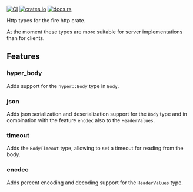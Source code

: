 [![CI](https://github.com/fire-lib/fire-http-representation/actions/workflows/ci.yaml/badge.svg)](https://github.com/fire-lib/fire-http-representation/actions/workflows/ci.yaml)
[![crates.io](https://img.shields.io/crates/v/fire-http-representation)](https://crates.io/crates/fire-http-representation)
[![docs.rs](https://img.shields.io/docsrs/fire-http-representation)](https://docs.rs/fire-http-representation)

Http types for the fire http crate.

At the moment these types are more suitable
for server implementations than for clients.

## Features

### hyper_body
Adds support for the `hyper::Body` type in `Body`.

### json
Adds json serialization and deserialization support for
the `Body` type and in combination with the feature `encdec`
also to the `HeaderValues`.

### timeout
Adds the `BodyTimeout` type, allowing to set a timeout
for reading from the body.

### encdec
Adds percent encoding and decoding support for the
`HeaderValues` type.